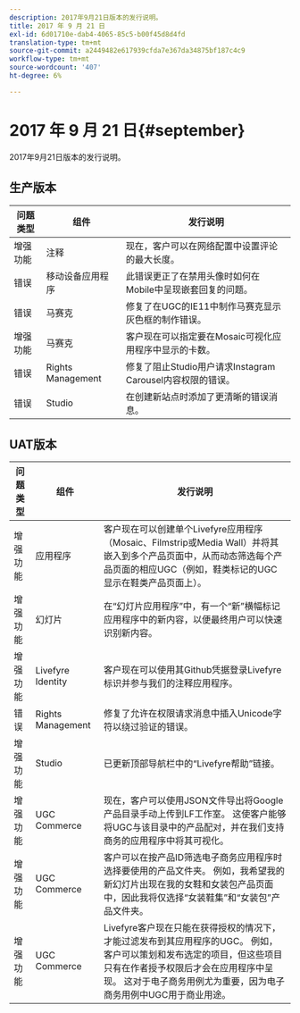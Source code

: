 ```yaml
---
description: 2017年9月21日版本的发行说明。
title: 2017 年 9 月 21 日
exl-id: 6d01710e-dab4-4065-85c5-b00f45d8d4fd
translation-type: tm+mt
source-git-commit: a2449482e617939cfda7e367da34875bf187c4c9
workflow-type: tm+mt
source-wordcount: '407'
ht-degree: 6%

---
```


# 2017 年 9 月 21 日{#september}

2017年9月21日版本的发行说明。

## 生产版本

| **问题类型** | **组件** | **发行说明** |
|---|---|---|
| 增强功能 | 注释 | 现在，客户可以在网络配置中设置评论的最大长度。 |
| 错误 | 移动设备应用程序 | 此错误更正了在禁用头像时如何在Mobile中呈现嵌套回复的问题。 |
| 错误 | 马赛克 | 修复了在UGC的IE11中制作马赛克显示灰色框的制作错误。 |
| 增强功能 | 马赛克 | 客户现在可以指定要在Mosaic可视化应用程序中显示的卡数。 |
| 错误 | Rights Management | 修复了阻止Studio用户请求Instagram Carousel内容权限的错误。 |
| 错误 | Studio | 在创建新站点时添加了更清晰的错误消息。 |

## UAT版本

| **问题类型** | **组件** | **发行说明** |
|---|---|---|
| 增强功能 | 应用程序 | 客户现在可以创建单个Livefyre应用程序（Mosaic、Filmstrip或Media Wall）并将其嵌入到多个产品页面中，从而动态筛选每个产品页面的相应UGC（例如，鞋类标记的UGC显示在鞋类产品页面上）。 |
| 增强功能 | 幻灯片 | 在“幻灯片应用程序”中，有一个“新”横幅标记应用程序中的新内容，以便最终用户可以快速识别新内容。 |
| 增强功能 | Livefyre Identity | 客户现在可以使用其Github凭据登录Livefyre标识并参与我们的注释应用程序。 |
| 错误 | Rights Management | 修复了允许在权限请求消息中插入Unicode字符以绕过验证的错误。 |
| 增强功能 | Studio | 已更新顶部导航栏中的“Livefyre帮助”链接。 |
| 增强功能 | UGC Commerce | 现在，客户可以使用JSON文件导出将Google产品目录手动上传到LF工作室。 这使客户能够将UGC与该目录中的产品配对，并在我们支持商务的应用程序中将其可视化。 |
| 增强功能 | UGC Commerce | 客户可以在按产品ID筛选电子商务应用程序时选择要使用的产品文件夹。 例如，我希望我的新幻灯片出现在我的女鞋和女装包产品页面中，因此我将仅选择“女装鞋集”和“女装包”产品文件夹。 |
| 增强功能 | UGC Commerce | Livefyre客户现在只能在获得授权的情况下，才能过滤发布到其应用程序的UGC。 例如，客户可以策划和发布选定的项目，但这些项目只有在作者授予权限后才会在应用程序中呈现。 这对于电子商务用例尤为重要，因为电子商务用例中UGC用于商业用途。 |
